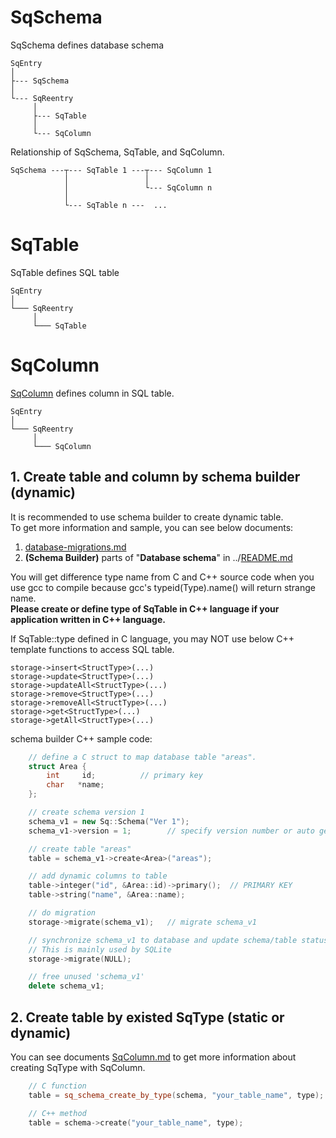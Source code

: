 ﻿# SqSchema
SqSchema defines database schema

	SqEntry
	│
	├--- SqSchema
	│
	└--- SqReentry
	     │
	     ├--- SqTable
	     │
	     └--- SqColumn

Relationship of SqSchema, SqTable, and SqColumn.

	SqSchema ---┬--- SqTable 1 ---┬--- SqColumn 1
	            │                 │
	            │                 └--- SqColumn n
	            │
	            └--- SqTable n ---  ...

# SqTable
SqTable defines SQL table

	SqEntry
	│
	└─── SqReentry
	     │
	     └─── SqTable

# SqColumn
[SqColumn](SqColumn.md) defines column in SQL table.

	SqEntry
	│
	└─── SqReentry
	     │
	     └─── SqColumn

## 1. Create table and column by schema builder (dynamic)

It is recommended to use schema builder to create dynamic table.  
To get more information and sample, you can see below documents:  
1. [database-migrations.md](database-migrations.md)
2. **(Schema Builder)** parts of "**Database schema**" in ../[README.md](../README.md#database-schema)
  
You will get difference type name from C and C++ source code when you use gcc to compile because gcc's typeid(Type).name() will return strange name.  
**Please create or define type of SqTable in C++ language if your application written in C++ language.**  
  
If SqTable::type defined in C language, you may NOT use below C++ template functions to access SQL table.

	storage->insert<StructType>(...)
	storage->update<StructType>(...)
	storage->updateAll<StructType>(...)
	storage->remove<StructType>(...)
	storage->removeAll<StructType>(...)
	storage->get<StructType>(...)
	storage->getAll<StructType>(...)

schema builder C++ sample code:

```c++
	// define a C struct to map database table "areas".
	struct Area {
		int     id;          // primary key
		char   *name;
	};

	// create schema version 1
	schema_v1 = new Sq::Schema("Ver 1");
	schema_v1->version = 1;        // specify version number or auto generate it

	// create table "areas"
	table = schema_v1->create<Area>("areas");

	// add dynamic columns to table
	table->integer("id", &Area::id)->primary();  // PRIMARY KEY
	table->string("name", &Area::name);

	// do migration
	storage->migrate(schema_v1);   // migrate schema_v1

	// synchronize schema_v1 to database and update schema/table status
	// This is mainly used by SQLite
	storage->migrate(NULL);

	// free unused 'schema_v1'
	delete schema_v1;
```

## 2. Create table by existed SqType (static or dynamic)
You can see documents [SqColumn.md](SqColumn.md) to get more information about creating SqType with SqColumn.

```c++
	// C function
	table = sq_schema_create_by_type(schema, "your_table_name", type);

	// C++ method
	table = schema->create("your_table_name", type);
```
